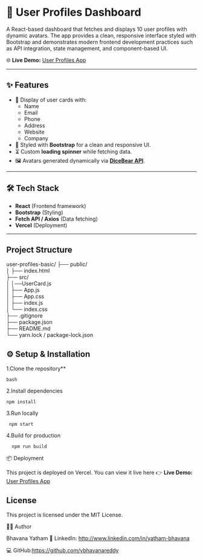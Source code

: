 # 🚀 User Profiles Dashboard 

A React-based dashboard that fetches and displays 10 user profiles with dynamic avatars. The app provides a clean, responsive interface styled with Bootstrap and demonstrates modern frontend development practices such as API integration, state management, and component-based UI.

🌐 **Live Demo:** [User Profiles App](https://user-profiles-basic-mjk3rj7ku-bhavana-yathams-projects.vercel.app)  

---

## ✨ Features  
- 📇 Display of user cards with:  
  - Name  
  - Email  
  - Phone  
  - Address  
  - Website  
  - Company  
- 🎨 Styled with **Bootstrap** for a clean and responsive UI.  
- ⏳ Custom **loading spinner** while fetching data.  
- 🖼️ Avatars generated dynamically via **[DiceBear API](https://www.dicebear.com/)**.  

---

## 🛠️ Tech Stack  
- **React** (Frontend framework)  
- **Bootstrap** (Styling)  
- **Fetch API / Axios** (Data fetching)  
- **Vercel** (Deployment)  

---

## Project Structure

user-profiles-basic/
├── public/                
│   ├── index.html         
├── src/                      
│   │──UserCard.js   
│   ├── App.js            
│   ├── App.css            
│   ├── index.js          
│   └── index.css                      
├── .gitignore            
├── package.json           
├── README.md             
└── yarn.lock / package-lock.json



## ⚙️ Setup & Installation  

1.Clone the repository**  
   ```
   bash
   ```
2.Install dependencies
  ```
  npm install
```
3.Run locally
 ```
  npm start
 ```
4.Build for production
```
  npm run build
```

📦 Deployment

This project is deployed on Vercel.
You can view it live here 👉 **Live Demo:** [User Profiles App](https://user-profiles-basic-mjk3rj7ku-bhavana-yathams-projects.vercel.app)  

## License  
This project is licensed under the MIT License.

👩‍💻 Author

Bhavana Yatham
💼 LinkedIn: http://www.linkedin.com/in/yatham-bhavana

💻 GitHub:https://github.com/ybhavanareddy
  
